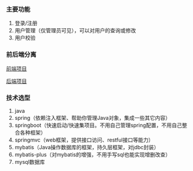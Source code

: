 ### 主要功能
1. 登录/注册
2. 用户管理（仅管理员可见），可以对用户的查询或修改
3. 用户校验

### 前后端分离

[前端项目](https://github.com/zhengqingquan/shanbei-user-front)

[后端项目](https://github.com/zhengqingquan/shanbei-user)

### 技术选型
1. java
2. spring（依赖注入框架、帮助你管理Java对象，集成一些其它内容）
3. springboot（快速启动/快速集项目。不用自己管理spring配置，不用自己整合各种框架）
4. springmvc（web框架，提供接口访问、restful接口等能力）
5. mybatis（Java操作数据库的框架，持久层框架，对jdbc封装）
6. mybatis-plus（对mybatis的增强，不用手写sql也能实现增删改查）
7. mysql数据库